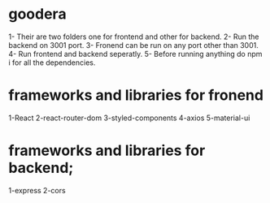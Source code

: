 # goodera
1- Their are two folders one for frontend and other for backend.
2- Run the backend on 3001 port.
3- Fronend can be run on any port other than 3001.
4- Run frontend and backend seperatly.
5- Before running anything do npm i for all the dependencies.






# frameworks and libraries for fronend
1-React
2-react-router-dom
3-styled-components
4-axios
5-material-ui

# frameworks and libraries for backend;
1-express
2-cors
